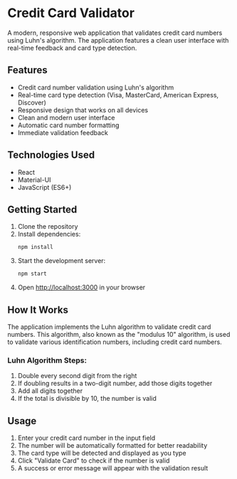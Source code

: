 # Credit Card Validator

A modern, responsive web application that validates credit card numbers using Luhn's algorithm. The application features a clean user interface with real-time feedback and card type detection.

## Features

- Credit card number validation using Luhn's algorithm
- Real-time card type detection (Visa, MasterCard, American Express, Discover)
- Responsive design that works on all devices
- Clean and modern user interface
- Automatic card number formatting
- Immediate validation feedback

## Technologies Used

- React
- Material-UI
- JavaScript (ES6+)

## Getting Started

1. Clone the repository
2. Install dependencies:
   ```bash
   npm install
   ```
3. Start the development server:
   ```bash
   npm start
   ```
4. Open [http://localhost:3000](http://localhost:3000) in your browser

## How It Works

The application implements the Luhn algorithm to validate credit card numbers. This algorithm, also known as the "modulus 10" algorithm, is used to validate various identification numbers, including credit card numbers.

### Luhn Algorithm Steps:
1. Double every second digit from the right
2. If doubling results in a two-digit number, add those digits together
3. Add all digits together
4. If the total is divisible by 10, the number is valid

## Usage

1. Enter your credit card number in the input field
2. The number will be automatically formatted for better readability
3. The card type will be detected and displayed as you type
4. Click "Validate Card" to check if the number is valid
5. A success or error message will appear with the validation result 